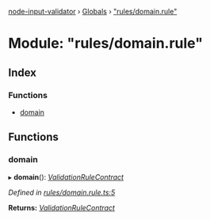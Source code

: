 [node-input-validator](../README.md) › [Globals](../globals.md) › ["rules/domain.rule"](_rules_domain_rule_.md)

# Module: "rules/domain.rule"

## Index

### Functions

* [domain](_rules_domain_rule_.md#domain)

## Functions

###  domain

▸ **domain**(): *[ValidationRuleContract](../interfaces/_contracts_.validationrulecontract.md)*

*Defined in [rules/domain.rule.ts:5](https://github.com/bitnbytesio/node-input-validator/blob/f6990fa/src/rules/domain.rule.ts#L5)*

**Returns:** *[ValidationRuleContract](../interfaces/_contracts_.validationrulecontract.md)*
